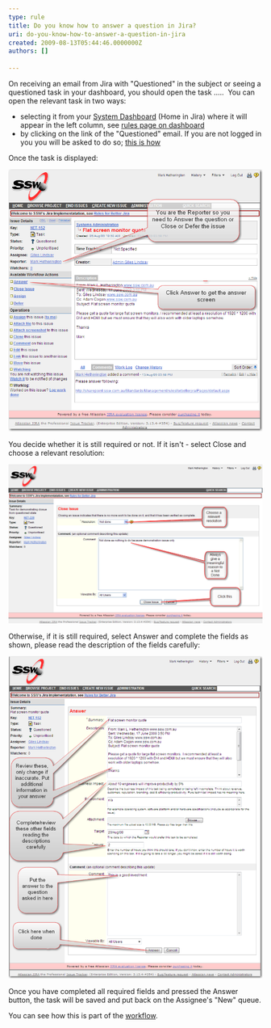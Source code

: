 ```yaml
---
type: rule
title: Do you know how to answer a question in Jira?
uri: do-you-know-how-to-answer-a-question-in-jira
created: 2009-08-13T05:44:46.0000000Z
authors: []

---
```


 On receiving an email from Jira with "Questioned" in the subject or seeing a questioned task in your dashboard,  you should open the task ..... ​ 
You can open the relevant task in two ways:

- selecting it from your [System Dashboard](/Pages/HowdoIansweraquestioninJira.aspx) (Home in Jira) where it will appear in the left column, see [rules page on dashboard](/Pages/SystemDashboard.aspx)
- by clicking on the link of the "Questioned" email.  If you are not logged in you you will be asked to do so; [this is how](/Pages/HowdoIsignintoJira.aspx)


Once the task is displayed:

![](TaskToAnswer.png)

You decide whether it is still required or not. 
If it isn't - select Close and choose a relevant resolution:

![](ClosingFromQuestion.png)

Otherwise, if it is still required, select Answer and complete the fields as shown, please read the description of the fields carefully:

![](Answer.png)

Once you have completed all required fields and pressed the Answer button, the task will be saved and put back on the Assignee's "New" queue.

You can see how this is part of the [workflow](/Pages/workflow.aspx).

